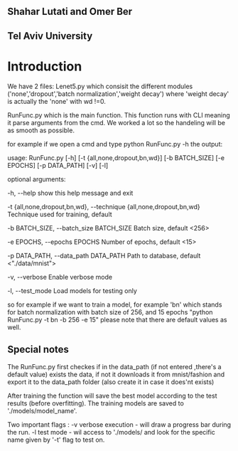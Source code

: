 ## Shahar Lutati and Omer Ber
## Tel Aviv University
# Introduction 

We have 2 files:
Lenet5.py which consisit the different modules ('none','dropout','batch normalization','weight decay')
where 'weight decay' is actually the 'none' with wd !=0.

RunFunc.py which is the main function. This function runs with CLI meaning it parse arguments from
the cmd. We worked a lot so the handeling will be as smooth as possible.

for example if we open a cmd and type
 python RunFunc.py -h 
the output:

usage: RunFunc.py [-h] [-t {all,none,dropout,bn,wd}] [-b BATCH_SIZE] [-e EPOCHS] [-p DATA_PATH] [-v] [-l]

optional arguments:

-h, --help            show this help message and exit

-t {all,none,dropout,bn,wd}, --technique {all,none,dropout,bn,wd} Technique used for training, default <all>

-b BATCH_SIZE, --batch_size BATCH_SIZE Batch size, default <256>

-e EPOCHS, --epochs EPOCHS Number of epochs, default <15>

-p DATA_PATH, --data_path DATA_PATH Path to database, default <"./data/mnist">

-v, --verbose         Enable verbose mode

-l, --test_mode       Load models for testing only

so for example if we want to train a model, for example 'bn' which stands for batch normalization with batch size of 256, and 15 epochs
"python RunFunc.py -t bn -b 256 -e 15"
please note that there are default values as well.

## Special notes
The RunFunc.py first checkes if in the data_path (if not entered ,there's a default value) exists the data,
if not it downloads it from mnist/fashion and export it to the data_path folder (also create it in case it does'nt exists)

After training the function will save the best model according to the test results (before overfitting).
The training models are saved to './models/model_name'.

Two important flags :
-v verbose execution - will draw a progress bar during the run.
-l test mode - wil access to './models/ and look for the specific name given by '-t' flag to test on.